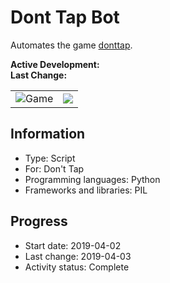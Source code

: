 # Dont Tap Bot
Automates the game [donttap](donttap.com).

**Active Development:** <br>
**Last Change:** <br>

| | |
| :---: | :---: |
| ![Game](/Screenshots/1-Game) | ![](/Screenshots/2) |

## Information
- Type: Script
- For: Don't Tap
- Programming languages: Python
- Frameworks and libraries: PIL

## Progress
- Start date: 2019-04-02
- Last change: 2019-04-03
- Activity status: Complete

